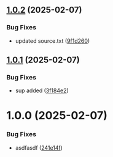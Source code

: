 ## [1.0.2](https://github.com/egesez77/workFlow_test/compare/v1.0.1...v1.0.2) (2025-02-07)


### Bug Fixes

* updated source.txt ([9f1d260](https://github.com/egesez77/workFlow_test/commit/9f1d26006df3edcf9f51541c4dabb1cacdd95182))

## [1.0.1](https://github.com/egesez77/workFlow_test/compare/v1.0.0...v1.0.1) (2025-02-07)


### Bug Fixes

* sup added ([3f184e2](https://github.com/egesez77/workFlow_test/commit/3f184e2dbfd9f4214430a7d6dfabb148803d6311))

# 1.0.0 (2025-02-07)


### Bug Fixes

* asdfasdf ([241e14f](https://github.com/egesez77/workFlow_test/commit/241e14f08f71641e01ade4b46573526bbfa65419))
